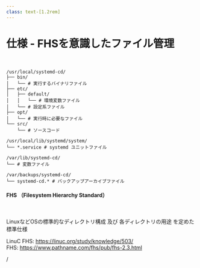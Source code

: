 ```yaml
---
class: text-[1.2rem]
---
```


# 仕様 - FHSを意識したファイル管理

<br/>

<div class="grid grid-cols-2 gap-8">
<!-- left -->
<div>

```shell
/usr/local/systemd-cd/
├── bin/
│   └── # 実行するバイナリファイル
├── etc/
│   ├── default/
│   │   └── # 環境変数ファイル
│   └── # 設定系ファイル
├── opt/
│   └── # 実行時に必要なファイル
└── src/
    └── # ソースコード

/usr/local/lib/systemd/system/
└── *.service # systemd ユニットファイル

/var/lib/systemd-cd/
└── # 変数ファイル

/var/backups/systemd-cd/
└── systemd-cd.* # バックアップアーカイブファイル
```
</div>
<div class="flex flex-col pt-4">

#### FHS （Filesystem Hierarchy Standard）
<br/>

LinuxなどOSの標準的なディレクトリ構成 及び 各ディレクトリの用途 を定めた標準仕様

<span class="text-[1rem] mt-auto">

LinuC FHS: https://linuc.org/study/knowledge/503/  
FHS: https://www.pathname.com/fhs/pub/fhs-2.3.html

</span>
</div>
</div>

<div
  class="absolute bottom-[1rem] right-[1rem] text-[1rem]"
>
  <SlideCurrentNo /> / <SlidesTotal />
</div>
